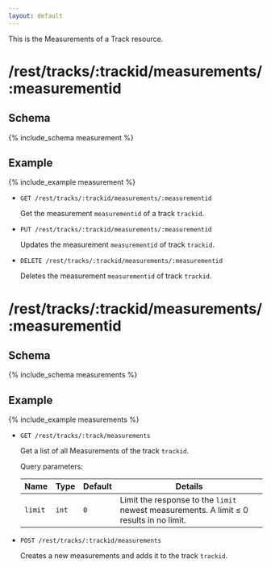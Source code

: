 ```yaml
---
layout: default
---
```


This is the Measurements of a Track resource.

# /rest/tracks/:trackid/measurements/:measurementid

## Schema
{% include_schema measurement %}
## Example
{% include_example measurement %}

*   `GET /rest/tracks/:trackid/measurements/:measurementid`

    Get the measurement `measurementid` of a track `trackid`.

*   `PUT /rest/tracks/:trackid/measurements/:measurementid`

    Updates the measurement `measurementid` of track `trackid`.

* `DELETE /rest/tracks/:trackid/measurements/:measurementid`

    Deletes the measurement `measurementid` of track `trackid`.
	
	
# /rest/tracks/:trackid/measurements/:measurementid

## Schema
{% include_schema measurements %}
## Example
{% include_example measurements %}

*   `GET /rest/tracks/:track/measurements`

    Get a list of all Measurements of the track `trackid`.

    Query parameters:

    | Name    | Type  | Default | Details
    |---------|-------|---------|--------
    | `limit` | `int` | `0`     | Limit the response to the `limit` newest measurements. A limit &le; 0 results in no limit.

*   `POST /rest/tracks/:trackid/measurements`

    Creates a new measurements and adds it to the track `trackid`.
